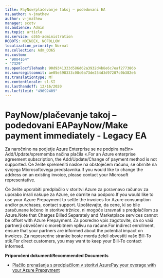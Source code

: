 ```yaml
---
title: PayNow/plačevanje takoj – podedovani EA
ms.author: v-jmathew
author: v-jmathew
manager: scotv
ms.audience: Admin
ms.topic: article
ms.service: o365-administration
ROBOTS: NOINDEX, NOFOLLOW
localization_priority: Normal
ms.collection: Adm_O365
ms.custom:
- "9004164"
- "7329"
ms.openlocfilehash: 90d9341333d586d62a3932d4b8e6c7eaf277386b
ms.sourcegitcommit: ae05e598333c08c0a73de254d3d97207c0b382e6
ms.translationtype: MT
ms.contentlocale: sl-SI
ms.lasthandoff: 12/16/2020
ms.locfileid: "49692409"
---
```

# <a name="paynowmake-payment-immediately---legacy-ea"></a><span data-ttu-id="6d7d2-102">PayNow/plačevanje takoj – podedovani EA</span><span class="sxs-lookup"><span data-stu-id="6d7d2-102">PayNow/Make payment immediately - Legacy EA</span></span>

<span data-ttu-id="6d7d2-103">Za naročnino na podjetje Azure Enterprise se ne podpira način» Add/Update/sprememba načina plačila «.</span><span class="sxs-lookup"><span data-stu-id="6d7d2-103">For an Azure enterprise agreement subscription, the Add/Update/Change of payment method is not supported.</span></span> <span data-ttu-id="6d7d2-104">Če želite spremeniti naslov na obstoječem računu, se obrnite na svojega Microsoftovega predstavnika.</span><span class="sxs-lookup"><span data-stu-id="6d7d2-104">If you would like to change the address on an existing invoice, please contact your Microsoft representative.</span></span>

<span data-ttu-id="6d7d2-105">Če želite uporabiti predplačilo v storitvi Azure za poravnavo računov za uporabo in/ali nakupe za Azure, se obrnite na podporo.</span><span class="sxs-lookup"><span data-stu-id="6d7d2-105">If you would like to use your Azure Prepayment to settle the invoices for Azure consumption and/or purchases, contact support.</span></span> <span data-ttu-id="6d7d2-106">Upoštevajte, da cene, ki so bile zaračunane ločeno in storitve tržnice, ni mogoče izravnati s predplačilom za Azure.</span><span class="sxs-lookup"><span data-stu-id="6d7d2-106">Note that Charges Billed Separately and Marketplace services cannot be offset with Azure Prepayment.</span></span> <span data-ttu-id="6d7d2-107">Za posredno vpis zagotovite, da so vaši partnerji obveščeni o morebitnem vplivu na račune.</span><span class="sxs-lookup"><span data-stu-id="6d7d2-107">For indirect enrollment, ensure that your partners are informed about the potential impact on invoices.</span></span> <span data-ttu-id="6d7d2-108">Za neposredne stranke boste morda želeli obvestiti vašo Bill-To stik.</span><span class="sxs-lookup"><span data-stu-id="6d7d2-108">For direct customers, you may want to keep your Bill-To contact informed.</span></span>

<span data-ttu-id="6d7d2-109">**Priporočeni dokumenti**</span><span class="sxs-lookup"><span data-stu-id="6d7d2-109">**Recommended Documents**</span></span>

- [<span data-ttu-id="6d7d2-110">Plačilo prenašanja s predplačilom v storitvi Azure</span><span class="sxs-lookup"><span data-stu-id="6d7d2-110">Pay your overage with your Azure Prepayment</span></span>](https://docs.microsoft.com/azure/cost-management-billing/manage/ea-portal-enrollment-invoices#pay-your-overage-with-your-azure-prepayment)

